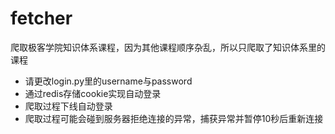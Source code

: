 # fetcher
爬取极客学院知识体系课程，因为其他课程顺序杂乱，所以只爬取了知识体系里的课程

- 请更改login.py里的username与password
- 通过redis存储cookie实现自动登录
- 爬取过程下线自动登录
- 爬取过程可能会碰到服务器拒绝连接的异常，捕获异常并暂停10秒后重新连接
